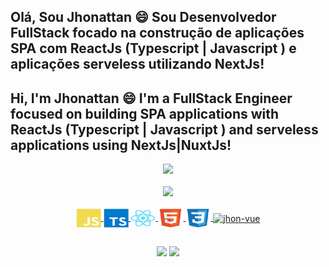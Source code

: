 ## Olá, Sou Jhonattan 😄 Sou Desenvolvedor FullStack focado na construção de aplicações SPA com ReactJs	(Typescript	|	Javascript	)	e aplicações serveless utilizando NextJs!

## Hi, I'm Jhonattan 😄 I'm a FullStack Engineer focused on building SPA applications with ReactJs (Typescript | Javascript ) and serveless applications using NextJs|NuxtJs!

<div align="center">
  <a href="https://github.com/jhonattan-farias">
  <img height="180em" src="https://github-readme-stats.vercel.app/api?username=jhonattan-farias&show_icons=true&theme=tokyonight&include_all_commits=true&count_private=true"/>
 <br/>
    
   <br/>  
   <img height="180em" src="https://github-readme-stats.vercel.app/api/top-langs/?username=jhonattan-farias&layout=compact&langs_count=7&theme=tokyonight"/>
</div>
 
<div style="display: inline_block" align='center'><br>
  <img align="center" alt="jhon-Js" height="30" width="40" src="https://raw.githubusercontent.com/devicons/devicon/master/icons/javascript/javascript-plain.svg">
  <img align="center" alt="jhon-Ts" height="30" width="40" src="https://raw.githubusercontent.com/devicons/devicon/master/icons/typescript/typescript-plain.svg">
  <img align="center" alt="jhon-React" height="30" width="40" src="https://raw.githubusercontent.com/devicons/devicon/master/icons/react/react-original.svg">
  <img align="center" alt="jhon-HTML" height="30" width="40" src="https://raw.githubusercontent.com/devicons/devicon/master/icons/html5/html5-original.svg">
  <img align="center" alt="jhon-CSS" height="30" width="40" src="https://raw.githubusercontent.com/devicons/devicon/master/icons/css3/css3-original.svg">
	<img align="center" alt="jhon-vue" height="30" width="40" src="https://cdn.jsdelivr.net/gh/devicons/devicon/icons/vuejs/vuejs-original.svg" />
</div>

##

<div align='center'> 
  <a href = "mailto:jhonattan.far23@gmail.com@gmail.com"><img src="https://img.shields.io/badge/-Gmail-%23333?style=for-the-badge&logo=gmail&logoColor=white" target="_blank"></a>
  <a href="https://www.linkedin.com/in/jhonattan-farias-b0b7b91a8" target="_blank"><img src="https://img.shields.io/badge/-LinkedIn-%230077B5?style=for-the-badge&logo=linkedin&logoColor=white" target="_blank"></a> 
 
</div>
